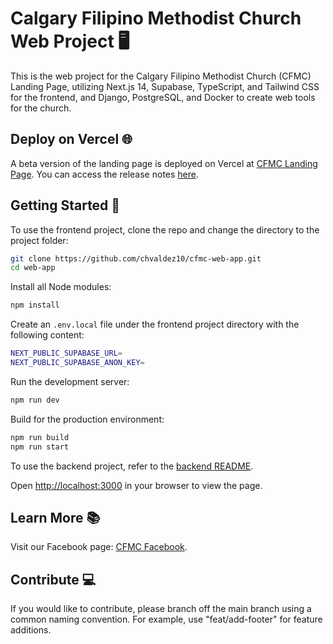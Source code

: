 # Calgary Filipino Methodist Church Web Project 🖥️

This is the web project for the Calgary Filipino Methodist Church (CFMC) Landing Page, utilizing Next.js 14, Supabase, TypeScript, and Tailwind CSS for the frontend, and Django, PostgreSQL, and Docker to create web tools for the church.

## Deploy on Vercel 🌐

A beta version of the landing page is deployed on Vercel at [CFMC Landing Page](https://cfmc-web-app.vercel.app/). You can access the release notes [here](https://cfmc-web-app.vercel.app/resources/release-notes).

## Getting Started 🚀

To use the frontend project, clone the repo and change the directory to the project folder:

```bash
git clone https://github.com/chvaldez10/cfmc-web-app.git
cd web-app
```

Install all Node modules:

```bash
npm install
```

Create an `.env.local` file under the frontend project directory with the following content:

```bash
NEXT_PUBLIC_SUPABASE_URL=
NEXT_PUBLIC_SUPABASE_ANON_KEY=
```

Run the development server:

```bash
npm run dev
```

Build for the production environment:

```bash
npm run build
npm run start
```

To use the backend project, refer to the [backend README](cfmc-tools/README.md).

Open [http://localhost:3000](http://localhost:3000) in your browser to view the page.

## Learn More 📚

Visit our Facebook page: [CFMC Facebook](https://www.facebook.com/calgaryfilipino.methodistchurch).

## Contribute 💻

If you would like to contribute, please branch off the main branch using a common naming convention. For example, use "feat/add-footer" for feature additions.
